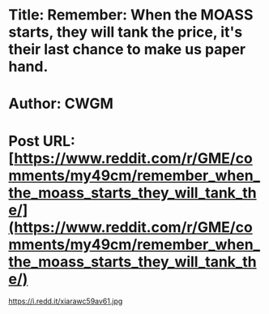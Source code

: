 # Title: Remember: When the MOASS starts, they will tank the price, it's their last chance to make us paper hand.
# Author: CWGM
# Post URL: [https://www.reddit.com/r/GME/comments/my49cm/remember_when_the_moass_starts_they_will_tank_the/](https://www.reddit.com/r/GME/comments/my49cm/remember_when_the_moass_starts_they_will_tank_the/)


https://i.redd.it/xiarawc59av61.jpg